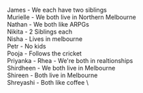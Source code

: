 James - We each have two siblings \
Murielle - We both live in Northern Melbourne \
Nathan - We both like ARPGs \
Nikita - 2 Siblings each \
Nisha - Lives in melbourne \
Petr - No kids \
Pooja - Follows the cricket \
Priyanka - 
Rhea - We're both in realtionships \
Shirdheen - We both live in Melbourne \
Shireen - Both live in Melbourne \
Shreyashi - Both like coffee \